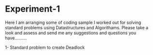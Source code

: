# Experiment-1
Here I am arranging some of coding sample I worked out for solving standard problems using Datastructures and Algorithams.
Please take a look and assess and send me any suggestions and questions you have..........

1- Standard problem to create Deadlock

